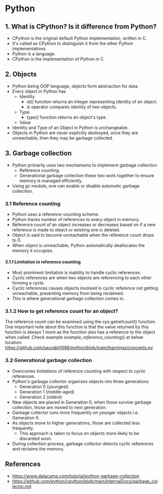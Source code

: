 # Python

## 1. What is CPython? Is it difference from Python?
- CPython is the original default Python implementation, written in C.
- It's called as CPython to distinguish it from the other Python implementations.
- Python is a language.
- CPython is the implementation of Python in C.

## 2. Objects
- Python being OOP language, objects form abstraction for data.
- Every object in Python has
    - Identity
        - *id()* function returns an integer representing identity of an object.
        - *is* operator compares identity of two objects.
    - Type
        - *type()* function returns an object's type.
    - Value
- Identity and Type of an Object in Python is unchangeable.
- Objects in Python are never explicitly destroyed, once they are unreachable, then they may be garbage collected.


## 3. Garbage collection
- Python primarily uses two mechanisms to implement garbage collection
    - Reference counting
    - Generational garbage collection
    these two work together to ensure memory is managed efficiently.
- Using gc module, one can enable or disable automatic garbage collection.

### 3.1 Reference counting
- Python uses a reference-counting scheme.
- Python tracks number of references to every object in memory.
- Reference count of an object increases or decreases based on if a new reference is made to object or existing one is deleted.
- Object is said to become unreachable when the reference count drops to 0.
- When object is unreachable, Python automatically deallocates the memory it occupies.

#### 3.1.1 Limitation in reference counting
- Most prominent limitation is inability to handle cyclic references.
- Cyclic references are when two objects are referencing to each other forming a cycle.
- Cyclic references causes objects involved in cyclic reference not getting unreachable, preventing memory from being reclaimed.
- This is where generational garbage collection comes in.

### 3.1.2 How to get reference count for an object?
The reference count can be examined using the sys.getrefcount() function. One important note about this function is that
the value returned by this function is always 1 more as the function also has a reference to the object when called.
Check example *example_reference_counting()* at below location:
https://github.com/saurabh1088/python/blob/main/learnings/concepts.py

### 3.2 Generational garbage collection
- Overcomes limitations of reference counting with respect to cyclic references.
- Python's garbage collector organizes objects into three generations
    - Generation 0 (youngest)
    - Generation 1 (middle-aged)
    - Generation 2 (oldest)
- New objects are placed in Generation 0, when those survive garbage collection, those are moved to next generation.
- Garbage collector runs more frequently on younger objects i.e. Generation 0.
- As objects move to higher generations, those are collected less frequently.
    - This approach is taken to focus on objects more likely to be discarded soon.
- During collection process, garbage collector detects cyclic references and reclaims the memory.


## References
- https://www.datacamp.com/tutorial/python-garbage-collection
- https://github.com/python/cpython/blob/main/InternalDocs/garbage_collector.md

